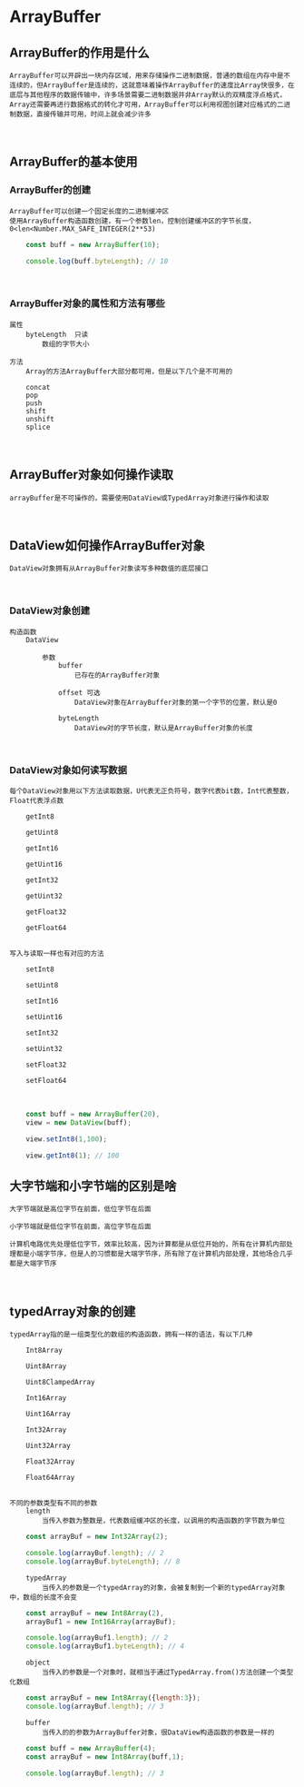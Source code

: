 # ArrayBuffer

## ArrayBuffer的作用是什么
    ArrayBuffer可以开辟出一块内存区域，用来存储操作二进制数据，普通的数组在内存中是不连续的，但ArrayBuffer是连续的，这就意味着操作ArrayBuffer的速度比Array快很多，在底层与其他程序的数据传输中，许多场景需要二进制数据并非Array默认的双精度浮点格式，Array还需要再进行数据格式的转化才可用，ArrayBuffer可以利用视图创建对应格式的二进制数据，直接传输并可用，时间上就会减少许多

<br/>

## ArrayBuffer的基本使用


### ArrayBuffer的创建

    ArrayBuffer可以创建一个固定长度的二进制缓冲区
    使用ArrayBuffer构造函数创建，有一个参数len，控制创建缓冲区的字节长度，0<len<Number.MAX_SAFE_INTEGER(2**53)


```JavaScript
    const buff = new ArrayBuffer(10);

    console.log(buff.byteLength); // 10

```

<br/>

### ArrayBuffer对象的属性和方法有哪些

    属性
        byteLength  只读
            数组的字节大小
    
    方法
        Array的方法ArrayBuffer大部分都可用，但是以下几个是不可用的
        
        concat
        pop
        push
        shift
        unshift
        splice
        
<br/>

## ArrayBuffer对象如何操作读取

    arrayBuffer是不可操作的，需要使用DataView或TypedArray对象进行操作和读取

<br/>

## DataView如何操作ArrayBuffer对象

    DataView对象拥有从ArrayBuffer对象读写多种数值的底层接口

<br/>

### DataView对象创建

    构造函数
        DataView

            参数
                buffer
                    已存在的ArrayBuffer对象
                
                offset 可选
                    DataView对象在ArrayBuffer对象的第一个字节的位置，默认是0
                
                byteLength
                    DataView对的字节长度，默认是ArrayBuffer对象的长度
        
<br/>

### DataView对象如何读写数据

    每个DataView对象用以下方法读取数据，U代表无正负符号，数字代表bit数，Int代表整数，Float代表浮点数

        getInt8

        getUint8

        getInt16

        getUint16

        getInt32

        getUint32

        getFloat32

        getFloat64
    
    
    写入与读取一样也有对应的方法

        setInt8

        setUint8

        setInt16

        setUint16

        setInt32

        setUint32

        setFloat32

        setFloat64

<br/>

```JavaScript
    const buff = new ArrayBuffer(20),
    view = new DataView(buff);

    view.setInt8(1,100);

    view.getInt8(1); // 100
```


## 大字节端和小字节端的区别是啥

    大字节端就是高位字节在前面，低位字节在后面

    小字节端就是低位字节在前面，高位字节在后面

    计算机电路优先处理低位字节，效率比较高，因为计算都是从低位开始的，所有在计算机内部处理都是小端字节序，但是人的习惯都是大端字节序，所有除了在计算机内部处理，其他场合几乎都是大端字节序


<br/>

## typedArray对象的创建

    typedArray指的是一组类型化的数组的构造函数，拥有一样的语法，有以下几种

        Int8Array

        Uint8Array

        Uint8ClampedArray

        Int16Array

        Uint16Array

        Int32Array

        Uint32Array

        Float32Array

        Float64Array

    
    不同的参数类型有不同的参数
        length
            当传入参数为整数是，代表数组缓冲区的长度，以调用的构造函数的字节数为单位
        
```JavaScript
    const arrayBuf = new Int32Array(2);

    console.log(arrayBuf.length); // 2
    console.log(arrayBuf.byteLength); // 8

```

        typedArray
            当传入的参数是一个typedArray的对象，会被复制到一个新的typedArray对象中，数组的长度不会变
        

```JavaScript
    const arrayBuf = new Int8Array(2),
    arrayBuf1 = new Int16Array(arrayBuf);

    console.log(arrayBuf1.length); // 2
    console.log(arrayBuf1.byteLength); // 4

```

        object
            当传入的参数是一个对象时，就相当于通过TypedArray.from()方法创建一个类型化数组

```JavaScript
    const arrayBuf = new Int8Array({length:3});
    console.log(arrayBuf.length); // 3
```

        buffer
            当传入的的参数为ArrayBuffer对象，很DataView构造函数的参数是一样的

```JavaScript
    const buff = new ArrayBuffer(4);
    const arrayBuf = new Int8Array(buff,1);

    console.log(arrayBuf.length); // 3
```


<br/>



